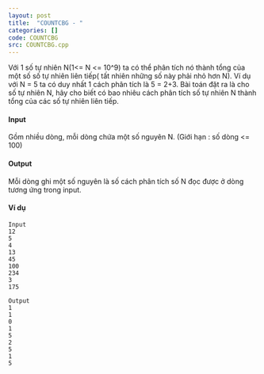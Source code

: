 ```yaml
---
layout: post
title:  "COUNTCBG - "
categories: []
code: COUNTCBG
src: COUNTCBG.cpp
---
```




Với 1 số tự nhiên N(1<= N <= 10^9) ta có thể phân tích nó thành tổng của một số số tự nhiên liên tiếp( tất nhiên những số này phải nhỏ hơn N). Ví dụ với N = 5 ta có duy nhất 1 cách phân tích là 5 = 2+3. Bài toán đặt ra là cho số tự nhiên N, hãy cho biết có bao nhiêu cách phân tích số tự nhiên N thành tổng của các số tự nhiên liên tiếp.

#### Input

Gồm nhiều dòng, mỗi dòng chứa một số nguyên N. (Giới hạn : số dòng <= 100)

#### Output

Mỗi dòng ghi một số nguyên là số cách phân tích số N đọc được ở dòng tương ứng trong input.

#### Ví dụ

```
Input
12
5
4
13
45
100
234
3
175

Output
1
1
0
1
5
2
5
1
5

```

<!--more-->

